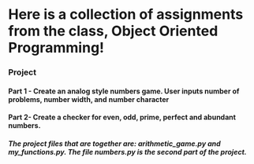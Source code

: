 # Here is a collection of assignments from the class, Object Oriented Programming!

### Project
#### Part 1 - Create an analog style numbers game. User inputs number of problems, number width, and number character

#### Part 2- Create a checker for even, odd, prime, perfect and abundant numbers. 

##### The project files that are together are: arithmetic_game.py and my_functions.py. The file numbers.py is the second part of the project.
